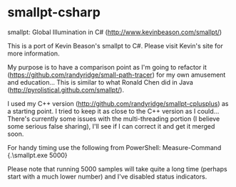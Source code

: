 smallpt-csharp
==============

smallpt: Global Illumination in C#
(http://www.kevinbeason.com/smallpt/)

This is a port of Kevin Beason's smallpt to C#. Please visit Kevin's site for more information.

My purpose is to have a comparison point as I'm going to refactor it (https://github.com/randyridge/small-path-tracer) for my own amusement and education...  This is similar to what Ronald Chen did in Java (http://pyrolistical.github.com/smallpt/).

I used my C++ version (http://github.com/randyridge/smallpt-cplusplus) as a starting point.  I tried to keep it as close to the C++ version as I could...  There's currently some issues with the multi-threading portion (I believe some serious false sharing), I'll see if I can correct it and get it merged soon.

For handy timing use the following from PowerShell:
Measure-Command {.\smallpt.exe 5000}

Please note that running 5000 samples will take quite a long time (perhaps start with a much lower number) and I've disabled status indicators.
